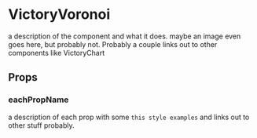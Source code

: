 # VictoryVoronoi

a description of the component and what it does. maybe an image even goes here, but probably not. Probably a couple links out to other components like VictoryChart

## Props

### eachPropName

a description of each prop with some `this style examples` and links out to other stuff probably.
